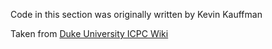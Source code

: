 Code in this section was originally written by Kevin Kauffman

Taken from [Duke University ICPC Wiki](http://speedyguy17.info/wiki/index.php/Main_Page)